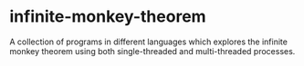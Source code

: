 # infinite-monkey-theorem
A collection of programs in different languages which explores the infinite monkey theorem using both single-threaded and multi-threaded processes.
